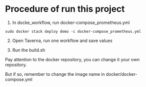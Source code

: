 # Procedure of run this project

1. In docke_workflow, run docker-compose_prometheus.yml

```
sudo docker stack deploy demo -c docker-compose_prometheus.yml
```

2. Open Taverna, run one workflow and save values 

3. Run the build.sh

Pay attention to the docker repository, you can change it your own repository. 

But if so, remember to change the image name in docker/docker-compose.yml 
